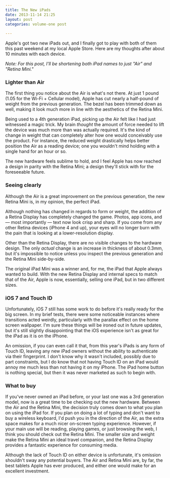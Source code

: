 ```yaml
---
title: The New iPads
date: 2013-11-14 21:25
layout: post
categories: volume-one post
  
---
```



Apple's got two new iPads out, and I finally got to play with both of them this past weekend at my local Apple Store. Here are my thoughts after about 10 minutes with each device.

_Note: For this post, I'll be shortening both iPad names to just "Air" and "Retina Mini."_

### Lighter than Air

The first thing you notice about the Air is what's not there. At just 1 pound (1.05 for the Wi-Fi + Cellular model), Apple has cut nearly a half-pound of weight from the previous generation. The bezel has been trimmed down as well, making it look much more in line with the aesthetics of the Retina Mini.

Being used to a 4th generation iPad, picking up the Air felt like I had just witnessed a magic trick. My brain _thought_ the amount of force needed to lift the device was much more than was actually required. It's the kind of change in weight that can completely alter how one would conceivably use the product. For instance, the reduced weight drastically helps better position the Air as a reading device; one you wouldn't mind holding with a single hand for an hour or so.

The new hardware feels sublime to hold, and I feel Apple has now reached a design in parity with the Retina Mini; a design they'll stick with for the foreseeable future.

### Seeing clearly

Although the Air is a great improvement on the previous generation, the new Retina Mini is, in my opinion, the perfect iPad.

Although nothing has changed in regards to form or weight, the addition of a Retina Display has completely changed the game. Photos, app icons, and &mdash; most importantly &mdash; text now look crisp and sharp. If you come from any other Retina devices (iPhone 4 and up), your eyes will no longer burn with the pain that is looking at a lower-resolution display.

Other than the Retina Display, there are no visible changes to the hardware design. The only _actual_ change is an increase in thickness of about 0.3mm, but it's impossible to notice unless you inspect the previous generation and the Retina Mini side-by-side.

The original iPad Mini was a winner and, for me, the iPad that Apple always wanted to build. With the new Retina Display and internal specs to match that of the Air, Apple is now, essentially, selling one iPad, but in two different sizes.

### iOS 7 and Touch ID

Unfortunately, iOS 7 still has some work to do before it's really ready for the big screen. In my brief tests, there were some noticeable instances where transitions acted weirdly, particularly with the parallax effect on the home screen wallpaper. I'm sure these things will be ironed out in future updates, but it's still slightly disappointing that the iOS experience isn't as great for the iPad as it is on the iPhone.

An omission, if you can even call it that, from this year's iPads is any form of Touch ID, leaving any new iPad owners without the ability to authenticate via their fingerprint. I don't know why it wasn't included, possibly due to part constraints, but I do know that not having Touch ID on an iPad would annoy me much less than not having it on my iPhone. The iPad home button is nothing special, but then it was never marketed as such to begin with.

### What to buy

If you've never owned an iPad before, or your last one was a 3rd generation model, now is a great time to be checking out the new hardware. Between the Air and the Retina Mini, the decision truly comes down to what you plan on using the iPad for. If you plan on doing a lot of typing and don't want to buy a wireless keyboard, I'd push you in the direction of the Air, as the extra space makes for a much nicer on-screen typing experience. However, if your main use will be reading, playing games, or just browsing the web, I think you should check out the Retina Mini. The smaller size and weight make the Retina Mini an ideal travel companion, and the Retina Display provides a fantastic experience for consuming media.

Although the lack of Touch ID on either device is unfortunate, it's omission shouldn't sway any potential buyers. The Air and Retina Mini are, by far, the best tablets Apple has ever produced, and either one would make for an excellent investment.
